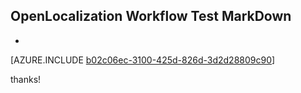 ## OpenLocalization Workflow Test MarkDown
* 

[AZURE.INCLUDE [b02c06ec-3100-425d-826d-3d2d28809c90](calleeMd1.md)]

 
thanks!